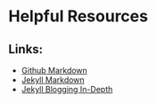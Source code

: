 # Helpful Resources
## Links:
  - [Github Markdown](https://help.github.com/en/github/writing-on-github/basic-writing-and-formatting-syntax)
  - [Jekyll Markdown](http://www.jekyllnow.com/Markdown-Style-Guide/)
  - [Jekyll Blogging In-Depth](https://www.smashingmagazine.com/2014/08/build-blog-jekyll-github-pages/)
